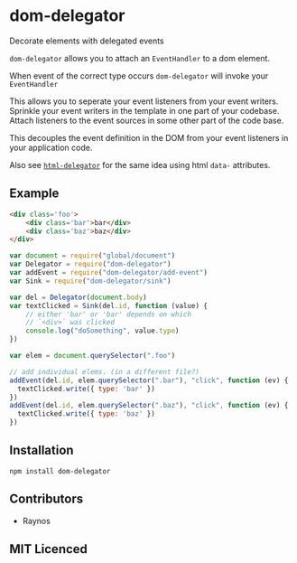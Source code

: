 # dom-delegator

<!--
    [![build status][1]][2]
    [![NPM version][3]][4]
    [![Coverage Status][5]][6]
    [![gemnasium Dependency Status][7]][8]
    [![Davis Dependency status][9]][10]
-->

<!-- [![browser support][11]][12] -->

Decorate elements with delegated events

`dom-delegator` allows you to attach an `EventHandler` to 
  a dom element.

When event of the correct type occurs `dom-delegator` will
  invoke your `EventHandler`

This allows you to seperate your event listeners from your
  event writers. Sprinkle your event writers in the template
  in one part of your codebase. Attach listeners to the event
  sources in some other part of the code base.

This decouples the event definition in the DOM from your event
  listeners in your application code.

Also see [`html-delegator`](https://github.com/Raynos/html-delegator)
  for the same idea using html `data-` attributes.

## Example

```html
<div class='foo'>
    <div class='bar'>bar</div>
    <div class='baz'>baz</div>
</div>
```

```js
var document = require("global/document")
var Delegator = require("dom-delegator")
var addEvent = require("dom-delegator/add-event")
var Sink = require("dom-delegator/sink")

var del = Delegator(document.body)
var textClicked = Sink(del.id, function (value) {
    // either 'bar' or 'bar' depends on which 
    // `<div>` was clicked
    console.log("doSomething", value.type)
})

var elem = document.querySelector(".foo")

// add individual elems. (in a different file?)
addEvent(del.id, elem.querySelector(".bar"), "click", function (ev) {
  textClicked.write({ type: 'bar' })
})
addEvent(del.id, elem.querySelector(".baz"), "click", function (ev) {
  textClicked.write({ type: 'baz' })
})
```

## Installation

`npm install dom-delegator`

## Contributors

 - Raynos

## MIT Licenced

  [1]: https://secure.travis-ci.org/Raynos/dom-delegator.png
  [2]: https://travis-ci.org/Raynos/dom-delegator
  [3]: https://badge.fury.io/js/dom-delegator.png
  [4]: https://badge.fury.io/js/dom-delegator
  [5]: https://coveralls.io/repos/Raynos/dom-delegator/badge.png
  [6]: https://coveralls.io/r/Raynos/dom-delegator
  [7]: https://gemnasium.com/Raynos/dom-delegator.png
  [8]: https://gemnasium.com/Raynos/dom-delegator
  [9]: https://david-dm.org/Raynos/dom-delegator.png
  [10]: https://david-dm.org/Raynos/dom-delegator
  [11]: https://ci.testling.com/Raynos/dom-delegator.png
  [12]: https://ci.testling.com/Raynos/dom-delegator
